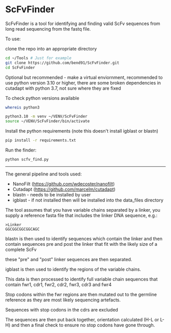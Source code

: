 # ScFvFinder

ScFvFinder is a tool for identifying and finding valid ScFv sequences from long read sequencing from the fastq file.


To use:

clone the repo into an appropriate directory

```bash
cd ~/Tools # Just for example
git clone https://github.com/bend91/ScFvFinder.git
cd ScFvFinder
```
Optional but recommended - make a virtual enviornment, recommended to use python version 3.10 or higher, there are some broken dependencies in cutadapt with python 3.7, not sure where they are fixed

To check python versions available
```bash
whereis python3
```
```bash
python3.10 -m venv ~/VENV/ScFvFinder
source ~/VENV/ScFvFinder/bin/activate
```
Install the python requirements (note this doesn't install igblast or blastn)
```bash
pip install -r requirements.txt
```
Run the finder:
```bash
python scfv_find.py
```

---

The general pipeline and tools used:

- NanoFilt (https://github.com/wdecoster/nanofilt)
- Cutadapt (https://github.com/marcelm/cutadapt)
- blastn - needs to be installed by user
- igblast - if not installed then will be installed into the data_files directory





The tool assumes that you have variable chains separated by a linker, you supply a reference fasta file that includes the linker DNA sequence, e.g.:

```fasta
>Linker
GGCGGCGGCGGCAGC
```


blastn is then used to identify sequences which contain the linker and then contain sequences pre and post the linker that fit with the likely size of a complete ScFv

these "pre" and "post" linker sequences are then separated.

igblast is then used to identify the regions of the variable chains.

This data is then processed to identify full variable chain sequences that contain fwr1, cdr1, fwr2, cdr2, fwr3, cdr3 and fwr4

Stop codons within the fwr regions are then mutated out to the germline reference as they are most likely sequencing artefacts.

Sequences with stop codons in the cdrs are excluded

The sequences are then put back together, orientation calculated (H-L or L-H) and then a final check to ensure no stop codons have gone through.

